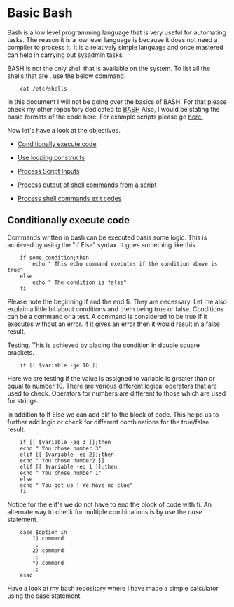 # Basic Bash

Bash is a low level programming language that is very useful for automating tasks. The reason it is a low level language is because it does not need a compiler to process it. 
It is a relatively simple language and once mastered can help in carrying out sysadmin tasks. 

BASH is not the only shell that is available on the system. To list all the shells that are , use the below command. 

		cat /etc/shells

In this document I will not be going over the basics of BASH. For that please check my other repository dedicated to [BASH](https://github.com/doctypehuman/bash)
Also, I would be stating the basic formats of the code here. For example scripts please go [here.](https://github.com/doctypehuman/doctypehuman/bash)

Now let's have a look at the objectives.

- [Conditionally execute code](#conditionaly-execute-code)

- [Use looping constructs](#use-looping-constructs)

- [Process Script Inputs](process-script-inputs)

- [Process output of shell commands from a script](process-out-of-shell-commands-from-a-script)

- [Process shell commands exit codes ](Process-shell-commands-exit-codes)








## Conditionally execute code

Commands written in bash can be executed basis some logic. This is achieved by using the "If Else" syntax.
It goes something like this 

		if some_condition;then
			echo " This echo command executes if the condition above is true"
		else
			echo " The condition is false"
		fi

Please note the beginning if and the end fi. They are necessary. Let me also explain a little bit about conditions and them being true or false. 
Conditions can be a command or a test. A command is considered to be true if it executes without an error. If it gives an error
then it would result in a false result. 

Testing. This is achieved by placing the condition in double square brackets. 

		if [[ $variable -ge 10 ]] 

Here we are testing if the value is assigned to variable is greater than or equal to number 10. There are various different logical operators that are used to check.
Operators for numbers are different to those which are used for strings.


In addition to If Else we can add elif to the block of code. This helps us to further add logic or check for different combinations for the true/false result. 

		if [[ $variable -eq 3 ]];then
		echo " You chose number 3"
		elif [[ $variable -eq 2]];then
		echo " You chose number2 ]]
		elif [[ $variable -eq 1 ]];then
		echo " You chose number 1"
		else
		echo " You got us ! We have no clue"
		fi

Notice for the elif's we do not have to end the block of code with fi. An alternate way to check for multiple combinations is by use the *case* statement. 

		case $option in
			1) command
			;;
			2) command
			;;
			*) command
			;;
		esac

Have a look at my bash repository where I have made a simple calculator using the case statement.



